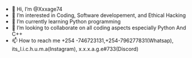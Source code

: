 - 👋 Hi, I’m @Xxxage74
- 👀 I’m interested in Coding, Software developement, and Ethical Hacking 
- 🌱 I’m currently learning Python programming
- 💞️ I’m looking to collaborate on all coding aspects especially Python And C++
- 📫 How to reach me +254 -746723131,+254-796277831(Whatsap), its_l.i.c.h.u.m.a(Instagram), x.x.x.a.g.e#733(Discord)

<!---
Xxxage74/Xxxage74 is a ✨ special ✨ repository because its `README.md` (this file) appears on your GitHub profile.
You can click the Preview link to take a look at your changes.
--->
